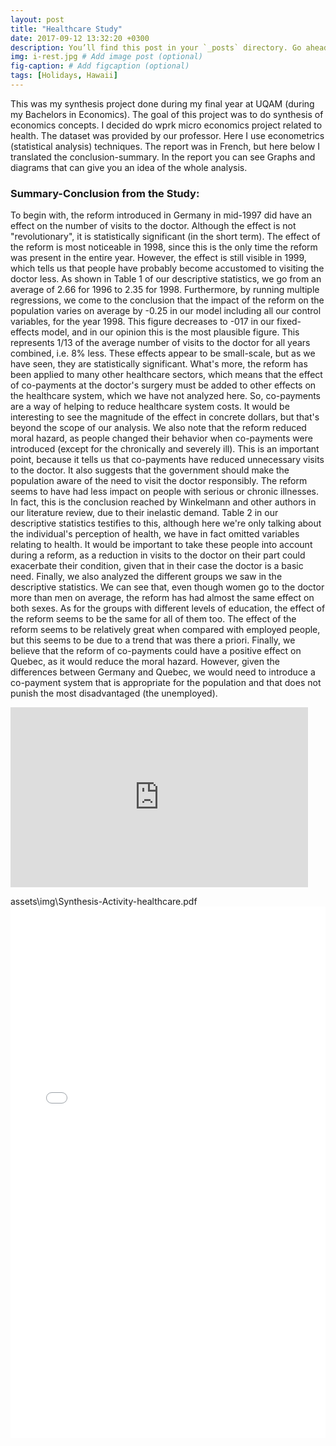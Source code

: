 ```yaml
---
layout: post
title: "Healthcare Study"
date: 2017-09-12 13:32:20 +0300
description: You’ll find this post in your `_posts` directory. Go ahead and edit it and re-build the site to see your changes. # Add post description (optional)
img: i-rest.jpg # Add image post (optional)
fig-caption: # Add figcaption (optional)
tags: [Holidays, Hawaii]
---
```


This was my synthesis project done during my final year at UQAM (during my Bachelors in Economics). The goal of this project was to do synthesis of economics concepts. I decided do wprk micro economics project related to health. The dataset was provided by our professor. Here I use econometrics (statistical analysis) techniques. The report was in French, but here below I translated the conclusion-summary. In the report you can see Graphs and diagrams that can give you an idea of the whole analysis.



### Summary-Conclusion from the Study:

To begin with, the reform introduced in Germany in mid-1997 did have an effect on the number of visits to the doctor. Although the effect is not "revolutionary", it is statistically significant (in the short term). The effect of the reform is most noticeable in 1998, since this is the only time the reform was present in the entire year. However, the effect is still visible in 1999, which tells us that people have probably become accustomed to visiting the doctor less. As shown in Table 1 of our descriptive statistics, we go from an average of 2.66 for 1996 to 2.35 for 1998. Furthermore, by running multiple regressions, we come to the conclusion that the impact of the reform on the population varies on average by -0.25 in our model including all our control variables, for the year 1998. This figure decreases to -017 in our fixed-effects model, and in our opinion this is the most plausible figure. This represents 1/13 of the average number of visits to the doctor for all years combined, i.e. 8% less.
These effects appear to be small-scale, but as we have seen, they are statistically significant. What's more, the reform has been applied to many other healthcare sectors, which means that the effect of co-payments at the doctor's surgery must be added to other effects on the healthcare system, which we have not analyzed here. So, co-payments are a way of helping to reduce healthcare system costs. It would be interesting to see the magnitude of the effect in concrete dollars, but that's beyond the scope of our analysis.
We also note that the reform reduced moral hazard, as people changed their behavior when co-payments were introduced (except for the chronically and severely ill). This is an important point, because it tells us that co-payments have reduced unnecessary visits to the doctor. It also suggests that the government should make the population aware of the need to visit the doctor responsibly.
The reform seems to have had less impact on people with serious or chronic illnesses. In fact, this is the conclusion reached by Winkelmann and other authors in our literature review, due to their inelastic demand. Table 2 in our descriptive statistics testifies to this, although here we're only talking about the individual's perception of health, we have in fact omitted variables relating to health. It would be important to take these people into account during a reform, as a reduction in visits to the doctor on their part could exacerbate their condition, given that in their case the doctor is a basic need.
Finally, we also analyzed the different groups we saw in the descriptive statistics. We can see that, even though women go to the doctor more than men on average, the reform has had almost the same effect on both sexes. As for the groups with different levels of education, the effect of the reform seems to be the same for all of them too. The effect of the reform seems to be relatively great when compared with employed people, but this seems to be due to a trend that was there a priori.
Finally, we believe that the reform of co-payments could have a positive effect on Quebec, as it would reduce the moral hazard. However, given the differences between Germany and Quebec, we would need to introduce a co-payment system that is appropriate for the population and that does not punish the most disadvantaged (the unemployed).



<iframe src="https://onedrive.live.com/embed?resid=4A17E34121C315B6%211120&amp;authkey=!AONLGobH7az3mVg&amp;em=2&amp;wdAr=1.7777777777777777" width="476px" height="288px" frameborder="0">This is an embedded <a target="_blank" href="https://office.com">Microsoft Office</a> presentation, powered by <a target="_blank" href="https://office.com/webapps">Office</a>.</iframe>

assets\img\Synthesis-Activity-healthcare.pdf
<embed src="/assets/img/Synthesis-Activity-healthcare.pdf" width="100%" height="850px" />
